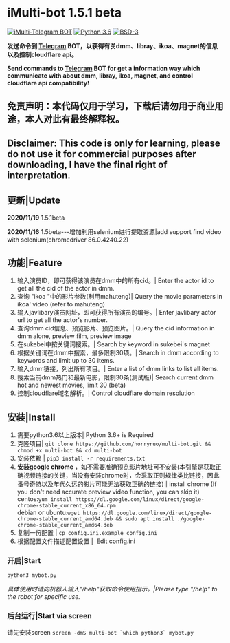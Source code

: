 # iMulti-bot  1.5.1 beta
[![iMulti-Telegram BOT](https://img.shields.io/badge/iMulti-Telegram%20BOT-red?style=flat-square&logo=appveyor)](https://github.com/horryruo/multi-bot/)
[![Python 3.6](https://img.shields.io/badge/LANGUAGE-Python%203.6%2B-success?style=flat-square&logo=appveyor)](https://www.python.org/downloads/)
[![BSD-3](https://img.shields.io/badge/LICENSE-BSD3-brightgreen.svg)](https://github.com/horryruo/multi-bot/blob/master/LICENSE)

**发送命令到 [Telegram](http://telegram.org) BOT，以获得有关dmm、libray、ikoa、magnet的信息以及控制cloudflare api。**

**Send commands to [Telegram](http://telegram.org) BOT for get a information way which communicate with about dmm, libray, ikoa, magnet, and control cloudflare api compatibility!**  


## 免责声明：本代码仅用于学习，下载后请勿用于商业用途，本人对此有最终解释权。
## Disclaimer:  This code is only for learning, please do not use it for commercial purposes after downloading, I have the final right of interpretation.

## 更新|Update
**2020/11/19**     1.5.1beta

**2020/11/16**     1.5beta---增加利用selenium进行提取资源|add support find video with selenium(chromedriver 86.0.4240.22)

## 功能|Feature
 
1. 输入演员ID，即可获得该演员在dmm中的所有cid。| Enter the actor id to get all the cid of the actor in dmm.
2. 查询 "ikoa "中的影片参数(利用mahuteng)| Query the movie parameters in ikoa' video  (refer to mahuteng)
3. 输入javlibary演员网址，即可获得所有演员的编号。| Enter javlibary actor url to get all the actor's number.
4. 查询dmm cid信息、预览影片、预览图片。| Query the cid information in dmm alone, preview film, preview image
5. 在sukebei中按关键词搜索。| Search by keyword in sukebei's magnet
6. 根据关键词在dmm中搜索，最多限制30项。| Search in dmm according to keywords and limit up to 30 items.
7. 输入dmm链接，列出所有项目。| Enter a list of dmm links to list all items.
8. 搜索当前dmm热门和最新电影，限制30条(测试版)| Search current dmm hot and newest movies, limit 30 (beta)
9. 控制cloudflare域名解析。| Control cloudflare domain resolution


## 安装|Install  
1. 需要python3.6以上版本| Python 3.6+ is Required  
2. 克隆项目| `git clone https://github.com/horryruo/multi-bot.git && chmod +x multi-bot && cd multi-bot`   
3. 安装依赖 | `pip3 install -r requirements.txt`
4. **安装google chrome** ，如不需要准确预览影片地址可不安装(本引擎是获取正确视频链接的关键，当没有安装chrome时，会采取正则规律类比链接，因此番号奇特以及年代久远的影片可能无法获取正确的链接) | install chrome (If you don't need accurate preview video function, you can skip it)  
   centos:`yum install https://dl.google.com/linux/direct/google-chrome-stable_current_x86_64.rpm`   
   debian or ubuntu:`wget https://dl.google.com/linux/direct/google-chrome-stable_current_amd64.deb && sudo apt install ./google-chrome-stable_current_amd64.deb`
5. 复制一份配置 | `cp config.ini.example config.ini` 
6. 根据配置文件描述配置设置 | &nbsp;Edit config.ini

### 开启|Start  
`python3 mybot.py` 

*具体使用时请向机器人输入"/help"获取命令使用指示。|Please type "/help" to the robot for specific use.*

### 后台运行|Start via screen  
   请先安装screen 
``screen -dmS multi-bot `which python3` mybot.py``  



